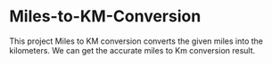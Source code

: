 # Miles-to-KM-Conversion

This project Miles to KM conversion converts the given miles into the kilometers. We can get the accurate miles to Km conversion result.

